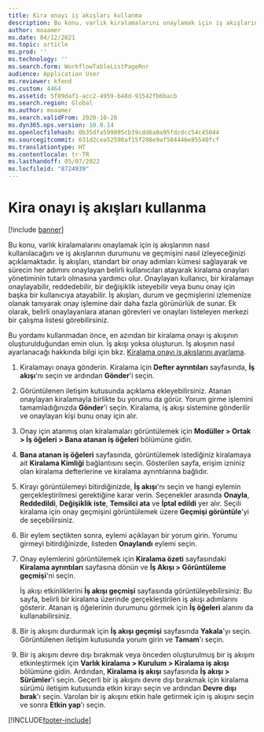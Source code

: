 ```yaml
---
title: Kira onayı iş akışları kullanma
description: Bu konu, varlık kiralamalarını onaylamak için iş akışlarının nasıl kullanılacağını ve iş akışlarının durumunu ve geçmişini nasıl izleyeceğinizi açıklamaktadır.
author: moaamer
ms.date: 04/12/2021
ms.topic: article
ms.prod: ''
ms.technology: ''
ms.search.form: WorkflowTableListPageRnr
audience: Application User
ms.reviewer: kfend
ms.custom: 4464
ms.assetid: 5f89daf1-acc2-4959-b48d-91542fb6bacb
ms.search.region: Global
ms.author: moaamer
ms.search.validFrom: 2020-10-28
ms.dyn365.ops.version: 10.0.14
ms.openlocfilehash: 0b35dfa599895cb39cdd6a0a95fdcdcc54c45044
ms.sourcegitcommit: 631d2cea52590af15f208e9af584446e85540fcf
ms.translationtype: HT
ms.contentlocale: tr-TR
ms.lasthandoff: 05/07/2022
ms.locfileid: "8724939"
---
```

# <a name="use-lease-approval-workflows"></a>Kira onayı iş akışları kullanma

[!include [banner](../includes/banner.md)]

Bu konu, varlık kiralamalarını onaylamak için iş akışlarının nasıl kullanılacağını ve iş akışlarının durumunu ve geçmişini nasıl izleyeceğinizi açıklamaktadır. İş akışları, standart bir onay adımları kümesi sağlayarak ve sürecin her adımını onaylayan belirli kullanıcıları atayarak kiralama onayları yönetiminin tutarlı olmasına yardımcı olur. Onaylayan kullanıcı, bir kiralamayı onaylayabilir, reddedebilir, bir değişiklik isteyebilir veya bunu onay için başka bir kullanıcıya atayabilir. İş akışları, durum ve geçmişlerini izlemenize olanak tanıyarak onay işlemine dair daha fazla görünürlük de sunar. Ek olarak, belirli onaylayanlara atanan görevleri ve onayları listeleyen merkezi bir çalışma listesi görebilirsiniz.

Bu yordamı kullanmadan önce, en azından bir kiralama onayı iş akışının oluşturulduğundan emin olun. İş akışı yoksa oluşturun. İş akışının nasıl ayarlanacağı hakkında bilgi için bkz. [Kiralama onayı iş akışlarını ayarlama](set-up-lease-wrkflw.md).

1. Kiralamayı onaya gönderin. Kiralama için **Defter ayrıntıları** sayfasında, **İş akışı**'nı seçin ve ardından **Gönder**'i seçin.
2. Görüntülenen iletişim kutusunda açıklama ekleyebilirsiniz. Atanan onaylayan kiralamayla birlikte bu yorumu da görür. Yorum girme işlemini tamamladığınızda **Gönder**'i seçin. Kiralama, iş akışı sistemine gönderilir ve onaylayan kişi bunu onay için alır.
3. Onay için atanmış olan kiralamaları görüntülemek için **Modüller \> Ortak \> İş öğeleri \> Bana atanan iş öğeleri** bölümüne gidin.
4. **Bana atanan iş öğeleri** sayfasında, görüntülemek istediğiniz kiralamaya ait **Kiralama Kimliği** bağlantısını seçin. Gösterilen sayfa, erişim izniniz olan kiralama defterlerine ve kiralama ayrıntılarına bağlıdır.
5. Kirayı görüntülemeyi bitirdiğinizde, **İş akışı**'nı seçin ve hangi eylemin gerçekleştirilmesi gerektiğine karar verin. Seçenekler arasında **Onayla**, **Reddedildi**, **Değişiklik iste**, **Temsilci ata** ve **İptal edildi** yer alır. Seçili kiralama için onay geçmişini görüntülemek üzere **Geçmişi görüntüle**'yi de seçebilirsiniz.
6. Bir eylem seçtikten sonra, eylemi açıklayan bir yorum girin. Yorumu girmeyi bitirdiğinizde, listeden **Onaylandı** eylemi seçin.
7. Onay eylemlerini görüntülemek için **Kiralama özeti** sayfasındaki **Kiralama ayrıntıları** sayfasına dönün ve **İş Akışı \> Görüntüleme geçmişi**'ni seçin.

    İş akışı etkinliklerini **İş akışı geçmişi** sayfasında görüntüleyebilirsiniz. Bu sayfa, belirli bir kiralama üzerinde gerçekleştirilen iş akışı adımlarını gösterir. Atanan iş öğelerinin durumunu görmek için **İş öğeleri** alanını da kullanabilirsiniz.

8. Bir iş akışını durdurmak için **İş akışı geçmişi** sayfasında **Yakala**'yı seçin. Görüntülenen iletişim kutusunda yorum girin ve **Tamam**'ı seçin.
9. Bir iş akışını devre dışı bırakmak veya önceden oluşturulmuş bir iş akışını etkinleştirmek için **Varlık kiralama \> Kurulum \> Kiralama iş akışı** bölümüne gidin. Ardından, **Kiralama iş akışı** sayfasında **İş akışı \> Sürümler**'i seçin. Geçerli bir iş akışını devre dışı bırakmak için kiralama sürümü iletişim kutusunda etkin kirayı seçin ve ardından **Devre dışı bırak**'ı seçin. Varolan bir iş akışını etkin hale getirmek için iş akışını seçin ve sonra **Etkin yap**'ı seçin.


[!INCLUDE[footer-include](../../includes/footer-banner.md)]
